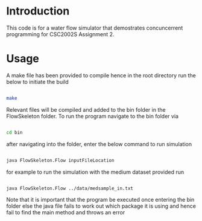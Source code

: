 # Introduction

This code is for a water flow simulator that demostrates concuncerrent programming for CSC2002S Assignment 2.

# Usage

A make file has been provided to compile hence in the root directory run the below to initiate the build

``` bash

make

```

Relevant files will be compiled and added to the bin folder in the FlowSkeleton folder. To run the program navigate to
the bin folder via

``` bash

cd bin

```

after navigating into the folder, enter the below command to run simulation

``` bash

java FlowSkeleton.Flow inputFileLocation

```

for example to run the simulation with the medium dataset provided run

``` bash

java FlowSkeleton.Flow ../data/medsample_in.txt

```

Note that it is important that the program be executed once entering the bin folder else the java file fails to work out which
package it is using and hence fail to find the main method and throws an error
